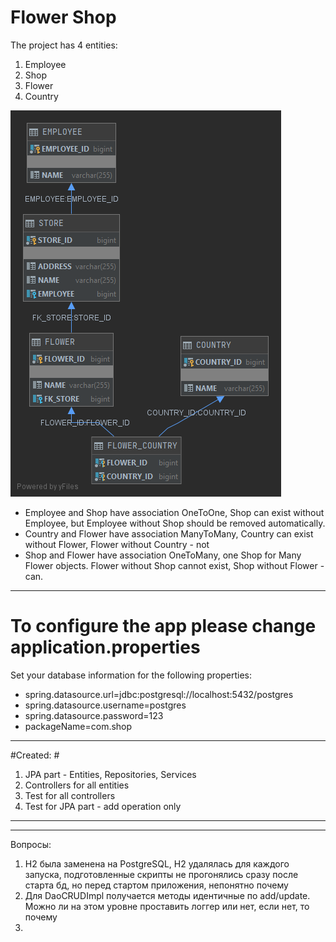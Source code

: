 # Flower Shop

The project has 4 entities:
1. Employee
2. Shop
3. Flower
4. Country

![alt text](INFORMATION_SCHEMA.png "Tables schema")

* Employee and Shop have association OneToOne, Shop can exist without Employee, but Employee without Shop should be removed automatically.
* Country and Flower have association ManyToMany, Country can exist without Flower, Flower without Country - not
* Shop and Flower have association OneToMany, one Shop for Many Flower objects. Flower without Shop cannot exist, Shop without Flower - can.

---

# To configure the app please change application.properties #
Set your database information for the following properties:
* spring.datasource.url=jdbc:postgresql://localhost:5432/postgres
* spring.datasource.username=postgres
* spring.datasource.password=123
* packageName=com.shop

---

#Created: #
1. JPA part - Entities, Repositories, Services
2. Controllers for all entities
3. Test for all controllers
4. Test for JPA part - add operation only

---
---

Вопросы: 
1. H2 была заменена на PostgreSQL, H2 удалялась для каждого запуска, подготовленные скрипты не прогонялись сразу после старта бд, но перед стартом приложения, непонятно почему
2. Для DaoCRUDImpl получается методы идентичные по add/update. Можно ли на этом уровне проставить логгер или нет, если нет, то почему
3. 